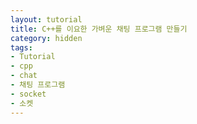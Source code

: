 ```yaml
---
layout: tutorial
title: C++를 이요한 가벼운 채팅 프로그램 만들기
category: hidden
tags:
- Tutorial
- cpp
- chat
- 채팅 프로그램
- socket
- 소켓
---
```



